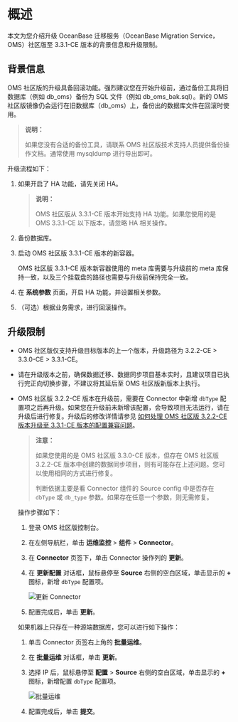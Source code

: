 # 概述

本文为您介绍升级 OceanBase 迁移服务（OceanBase Migration Service，OMS）社区版至 3.3.1-CE 版本的背景信息和升级限制。

## 背景信息

OMS 社区版的升级具备回滚功能。强烈建议您在开始升级前，通过备份工具将旧数据库（例如 db_oms）备份为 SQL 文件（例如 db_oms_bak.sql）。新的 OMS 社区版镜像仍会运行在旧数据库（db_oms）上，备份出的数据库文件在回滚时使用。

>**说明：**
>
>如果您没有合适的备份工具，请联系 OMS 社区版技术支持人员提供备份操作文档。通常使用 mysqldump 进行导出即可。

升级流程如下：

1. 如果开启了 HA 功能，请先关闭 HA。

    >**说明：**
    >
    >OMS 社区版从 3.3.1-CE 版本开始支持 HA 功能。如果您使用的是 OMS 3.3.1-CE 以下版本，请忽略 HA 相关操作。

2. 备份数据库。

3. 启动 OMS 社区版 3.3.1-CE 版本的新容器。

   OMS 社区版 3.3.1-CE 版本新容器使用的 meta 库需要与升级前的 meta 库保持一致，以及三个挂载盘的路径也需要与升级前保持完全一致。

4. 在 **系统参数** 页面，开启 HA 功能，并设置相关参数。

5. （可选）根据业务需求，进行回滚操作。

## 升级限制

* OMS 社区版仅支持升级目标版本的上一个版本，升级路径为 3.2.2-CE > 3.3.0-CE > 3.3.1-CE。

* 请在升级版本之前，确保数据迁移、数据同步项目基本实时，且建议项目已执行完正向切换步骤，不建议将其延后至 OMS 社区版新版本上执行。

* OMS 社区版 3.2.2-CE 版本在升级前，需要在 Connector 中新增 `dbType` 配置项之后再升级。如果您在升级前未新增该配置，会导致项目无法运行，请在升级后进行修复。升级后的修改详情请参见 [如何处理 OMS 社区版 3.2.2-CE 版本升级至 3.3.1-CE 版本的配置兼容问题](../700.upgrade-guide/400.faq.md)。

  >**注意：**
  >
  >如果您使用的是 OMS 社区版 3.3.0-CE 版本，但存在 OMS 社区版 3.2.2-CE 版本中创建的数据同步项目，则有可能存在上述问题。您可以使用相同的方式进行修复。
  >
  >判断依据主要是看 Connector 组件的 Source config 中是否存在 `dbType` 或 `db_type` 参数。如果存在任意一个参数，则无需修复。

  操作步骤如下：

    1. 登录 OMS 社区版控制台。

    2. 在左侧导航栏，单击 **运维监控** > **组件** > **Connector**。

    3. 在 **Connector** 页签下，单击 Connector 操作列的 **更新**。

    4. 在 **更新配置** 对话框，鼠标悬停至 **Source** 右侧的空白区域，单击显示的 **+** 图标，新增 `dbType` 配置项。

        ![更新 Connector](https://obbusiness-private.oss-cn-shanghai.aliyuncs.com/doc/img/oms/oms-enterprise/%E6%9B%B4%E6%96%B0%20Connector%20%282%29.png)

    5. 配置完成后，单击 **更新**。

  如果机器上只存在一种源端数据库，您可以进行如下操作：

    1. 单击 Connector 页签右上角的 **批量运维**。

    2. 在 **批量运维** 对话框，单击 **更新**。

    3. 选择 IP 后，鼠标悬停至 **配置** > **Source** 右侧的空白区域，单击显示的 **+** 图标，新增配置 `dbType` 配置项。

        ![批量运维](https://obbusiness-private.oss-cn-shanghai.aliyuncs.com/doc/img/oms/oms-enterprise/%E6%89%B9%E9%87%8F%E8%BF%90%E7%BB%B4.png)

    4. 配置完成后，单击 **提交**。
